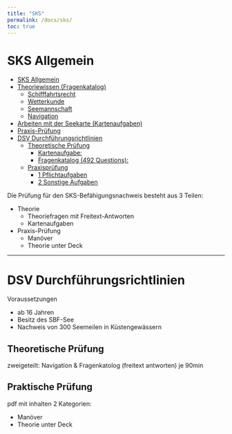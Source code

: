 ```yaml
---
title: "SKS"
permalink: /docs/sks/
toc: true
---
```

# SKS Allgemein
<!-- TOC -->
- [SKS Allgemein](#sks-allgemein)
- [Theoriewissen (Fragenkatalog)](#theoriewissen-fragenkatalog)
    - [Schifffahrtsrecht](#schifffahrtsrecht)
    - [Wetterkunde](#wetterkunde)
    - [Seemannschaft](#seemannschaft)
    - [Navigation](#navigation)
- [Arbeiten mit der Seekarte (Kartenaufgaben)](#arbeiten-mit-der-seekarte-kartenaufgaben)
- [Praxis-Prüfung](#praxis-prüfung)
- [DSV Durchführungsrichtlinien](#dsv-durchführungsrichtlinien)
    - [Theoretische Prüfung](#theoretische-prüfung)
        - [Kartenaufgabe:](#kartenaufgabe)
        - [Fragenkatalog (492 Questions):](#fragenkatalog-492-questions)
    - [Praxisprüfung](#praxisprüfung)
        - [1 Pflichtaufgaben](#1-pflichtaufgaben)
        - [2 Sonstige Aufgaben](#2-sonstige-aufgaben)
<!-- /TOC -->

Die Prüfung für den SKS-Befähigungsnachweis besteht aus 3 Teilen: 
- Theorie
    - Theoriefragen mit Freitext-Antworten
    - Kartenaufgaben
- Praxis-Prüfung
    - Manöver
    - Theorie unter Deck
----------------------------

# DSV Durchführungsrichtlinien
Voraussetzungen
- ab 16 Jahren
- Besitz des SBF-See
- Nachweis von 300 Seemeilen in Küstengewässern

## Theoretische Prüfung
zweigeteilt: Navigation & Fragenkatolog (freitext antworten) je 90min

## Praktische Prüfung
pdf mit inhalten
2 Kategorien:
- Manöver
- Theorie unter Deck



